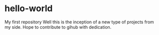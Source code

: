 # hello-world
My first repository
Well this is the inception of a new type of projects from my side.
Hope to contribute to gihub with dedication.
